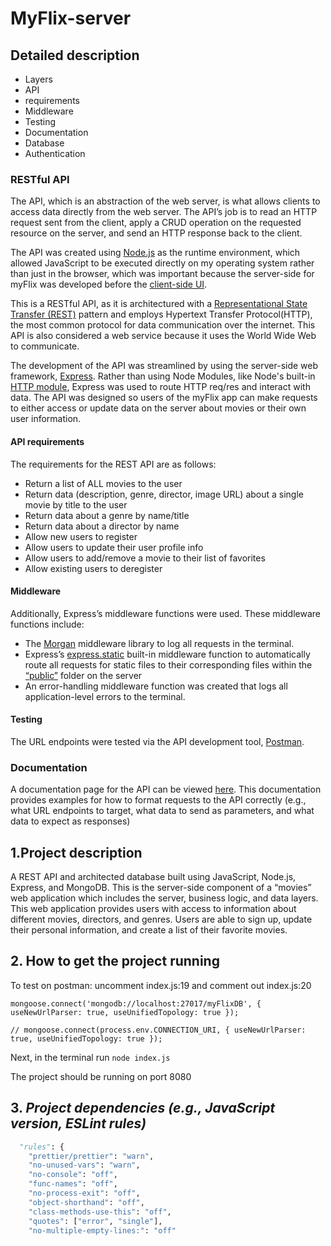 # MyFlix-server

## Detailed description
- Layers
- API
- requirements
- Middleware
- Testing
- Documentation
- Database
- Authentication

### RESTful API
The API, which is an abstraction of the web server, is what allows clients to access data directly from the web server. The API’s job is to read an HTTP request sent from the client, apply a CRUD operation on the requested resource on the server, and send an HTTP response back to the client.

The API was created using [Node.js](https://nodejs.org/en/) as the runtime environment, which allowed JavaScript to be executed directly on my operating system rather than just in the browser, which was important because the server-side for myFlix was developed before the [client-side UI](https://github.com/jenpyle/myFlix-client). 

This is a RESTful API, as it is architectured with a [Representational State Transfer (REST)](https://searchapparchitecture.techtarget.com/definition/REST-REpresentational-State-Transfer) pattern and employs Hypertext Transfer Protocol(HTTP), the most common protocol for data communication over the internet. This API is also considered a web service because it uses the World Wide Web to communicate.

The development of the API was streamlined by using the server-side web framework, [Express](https://expressjs.com/). Rather than using Node Modules, like Node's built-in [HTTP module](https://nodejs.org/api/http.html#http_http_methods), Express was used to route HTTP req/res and interact with data. The API was designed so users of the myFlix app can make requests to either access or update data on the server about movies or their own user information.

#### API requirements
The requirements for the REST API are as follows:
- Return a list of ALL movies to the user
- Return data (description, genre, director, image URL) about a single movie by title to the user
- Return data about a genre by name/title
- Return data about a director by name
- Allow new users to register
- Allow users to update their user profile info 
- Allow users to add/remove a movie to their list of favorites 
- Allow existing users to deregister 

#### Middleware
Additionally, Express’s middleware functions were used. These middleware functions include:
- The [Morgan](http://expressjs.com/en/resources/middleware/morgan.html) middleware library to log all requests in the terminal. 
- Express’s [express.static](https://expressjs.com/en/starter/static-files.html) built-in middleware function to automatically route all requests for static files to their corresponding files within the [“public”](https://github.com/jenpyle/myFlix-server/tree/master/public) folder on the server
- An error-handling middleware function was created that logs all application-level errors to the terminal.

#### Testing
The URL endpoints were tested via the API development tool, [Postman](https://www.postman.com/downloads/).

### Documentation
A documentation page for the API can be viewed [here](https://jennysflix.herokuapp.com/documentation.html). This documentation provides examples for how to format requests to the API correctly (e.g., what URL endpoints to target, what data to send as parameters, and what data to expect as responses)

## 1.Project description

A REST API and architected database built using JavaScript, Node.js, Express, and MongoDB. This is the server-side component of a “movies” web application which includes the server, business logic, and data layers. This web application provides users with access to information about different movies, directors, and genres. Users are able to sign up, update their personal information, and create a list of their favorite movies. 
## 2. How to get the project running
To test on postman: uncomment index.js:19 and comment out index.js:20

```mongoose.connect('mongodb://localhost:27017/myFlixDB', { useNewUrlParser: true, useUnifiedTopology: true });```

```// mongoose.connect(process.env.CONNECTION_URI, { useNewUrlParser: true, useUnifiedTopology: true });```


Next, in the terminal run ```node index.js```

The project should be running on port 8080

## 3. _Project dependencies (e.g., JavaScript version, ESLint rules)_

```python
  "rules": {
    "prettier/prettier": "warn",
    "no-unused-vars": "warn",
    "no-console": "off",
    "func-names": "off",
    "no-process-exit": "off",
    "object-shorthand": "off",
    "class-methods-use-this": "off",
    "quotes": ["error", "single"],
    "no-multiple-empty-lines:": "off"
```
